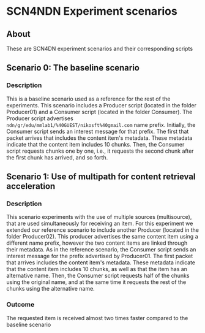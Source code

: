 # SCN4NDN Experiment scenarios
## About
These are SCN4DN experiment scenarios and their corresponding scripts

## Scenario 0: The baseline scenario
### Description
This is a baseline scenario used as a reference for the rest of the experiments. This scenario includes
a Producer script (located in the folder Producer01) and a Consumer script (located in the folder Consumer). 
The Producer script advertises `ndn/gr/edu/mmlab1/%40GUEST/nikosft%40gmail.com` name prefix. Initially, the Consumer 
script sends an interest message for that prefix. The first that packet arrives that includes the content item's metadata. 
These metadata indicate that the content item includes 10 chunks. Then, the Consumer script requests chunks one by one, 
i.e., it requests the second chunk after the first chunk has arrived, and so forth.  

## Scenario 1: Use of multipath for content retrieval acceleration
### Description
This scenario experiments with the use of multiple sources (multisource), that are used simultaneously for receiving an item.
For this experiment we extended our reference scenario to include another Producer (located in the folder Producer02). This producer 
advertises the same content item using a different name prefix, however the two content items are linked through their metadata.
As in the reference scenario, the Consumer script sends an interest message for the prefix advertised by Producer01. 
The first packet that arrives includes the content item's metadata. These metadata indicate that the content item includes 10 chunks, 
as well as that the item has an alternative name. Then, the Consumer script requests half of the chunks using the original name, and 
at the same time it requests the rest of the chunks using the alternative name.

### Outcome
The requested item is received almost two times faster compared to the baseline scenario